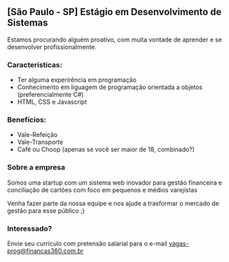 ## [São Paulo - SP] Estágio em Desenvolvimento de Sistemas

Estamos procurando alguém proativo, com muita vontade de aprender e se desenvolver profissionalmente. 

### Características:
- Ter alguma experirência em programação
- Conhecimento em liguagem de programação orientada a objetos (preferencialmente C#)
- HTML, CSS e Javascript

### Benefícios:
 - Vale-Refeição
 - Vale-Transporte
 - Café  ou Choop (apenas se você ser maior de 18, combinado?)

### Sobre a empresa
Somos uma startup com um sistema web inovador para gestão financeira e conciliação de cartões com foco em pequenos e médios varejistas

Venha fazer parte da nossa equipe e nos ajude a trasformar o mercado de gestão para esse público ;)

### Interessado? 
Envie seu currículo com pretensão salarial para o e-mail vagas-prog@financas360.com.br
